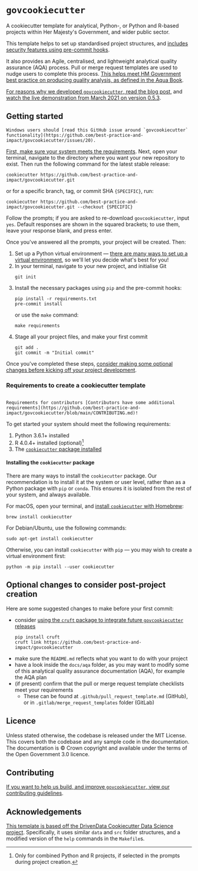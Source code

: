 # `govcookiecutter`

A cookiecutter template for analytical, Python-, or Python and R-based projects within
Her Majesty's Government, and wider public sector.

This template helps to set up standardised project structures, and [includes security
features using pre-commit hooks][docs-pre-commit].

It also provides an Agile, centralised, and lightweight analytical quality assurance
(AQA) process. Pull or merge request templates are used to nudge users to complete this
process. [This helps meet HM Government best practice on producing quality analysis, as
defined in the Aqua Book][aqua-book].

[For reasons why we developed `govcookiecutter`, read the blog post][blog-post], and
[watch the live demonstration from March 2021 on version 0.5.3][youtube].

## Getting started

```{note} Functionality on Windows machines
Windows users should [read this GitHub issue around `govcookiecutter`
functionality](https://github.com/best-practice-and-impact/govcookiecutter/issues/20).
```

[First, make sure your system meets the
requirements](#requirements-to-create-a-cookiecutter-template). Next, open your
terminal, navigate to the directory where you want your new repository to exist. Then
run the following command for the latest stable release:

```shell
cookiecutter https://github.com/best-practice-and-impact/govcookiecutter.git
```

or for a specific branch, tag, or commit SHA `{SPECIFIC}`, run:

```shell
cookiecutter https://github.com/best-practice-and-impact/govcookiecutter.git --checkout {SPECIFIC}
```

Follow the prompts; if you are asked to re-download `govcookiecutter`, input `yes`.
Default responses are shown in the squared brackets; to use them, leave your response
blank, and press enter.

Once you've answered all the prompts, your project will be created. Then:

1. Set up a Python virtual environment — [there are many ways to set up a virtual
  environment][pluralsight], so we'll let you decide what's best for you!
2. In your terminal, navigate to your new project, and initialise Git
   ```shell
   git init
   ```
3. Install the necessary packages using `pip` and the pre-commit hooks:
   ```shell
   pip install -r requirements.txt
   pre-commit install
   ```
   or use the `make` command:
   ```shell
   make requirements
   ```
4. Stage all your project files, and make your first commit
   ```shell
   git add .
   git commit -m "Initial commit"
   ```

Once you've completed these steps, [consider making some optional changes before
kicking off your project development](#optional-changes-to-consider-post-project-creation).

### Requirements to create a cookiecutter template

```{note} 

Requirements for contributors [Contributors have some additional requirements](https://github.com/best-practice-and-impact/govcookiecutter/blob/main/CONTRIBUTING.md)!

```

To get started your system should meet the following requirements:

1. Python 3.6.1+ installed
2. R 4.0.4+ installed (optional)[^1]
3. The [`cookiecutter` package installed](#installing-the-cookiecutter-package)

[^1]: Only for combined Python and R projects, if selected in the prompts during
project creation.

#### Installing the `cookiecutter` package

There are many ways to install the `cookiecutter` package. Our recommendation is to
install it at the system or user level, rather than as a Python package with `pip` or
`conda`. This ensures it is isolated from the rest of your system, and always available.

For macOS, open your terminal, and [install `cookiecutter` with Homebrew][homebrew]:

```shell
brew install cookiecutter
```

For Debian/Ubuntu, use the following commands:

```shell
sudo apt-get install cookiecutter
```

Otherwise, you can install `cookiecutter` with `pip` — you may wish to create a virtual
environment first:

```shell
python -m pip install --user cookiecutter
```

## Optional changes to consider post-project creation

Here are some suggested changes to make before your first commit:

- consider [using the `cruft` package to integrate future `govcookiecutter`
  releases][cruft]
  ```shell
  pip install cruft
  cruft link https://github.com/best-practice-and-impact/govcookiecutter
  ```
- make sure the `README.md` reflects what you want to do with your project
- have a look inside the `docs/aqa` folder, as you may want to modify some of this
  analytical quality assurance documentation (AQA), for example the AQA plan
- (if present) confirm that the pull or merge request template checklists meet your
  requirements
  - These can be found at `.github/pull_request_template.md` (GitHub), or in
    `.gitlab/merge_request_templates` folder (GitLab)

## Licence

Unless stated otherwise, the codebase is released under the MIT License. This covers
both the codebase and any sample code in the documentation. The documentation is ©
Crown copyright and available under the terms of the Open Government 3.0 licence.

## Contributing

[If you want to help us build, and improve `govcookiecutter`, view our contributing
guidelines][contributing].

## Acknowledgements

[This template is based off the DrivenData Cookiecutter Data Science
project][drivendata]. Specifically, it uses similar `data` and `src` folder structures,
and a modified version of the `help` commands in the `Makefile`s.

[aqua-book]: https://www.gov.uk/government/publications/the-aqua-book-guidance-on-producing-quality-analysis-for-government
[blog-post]: https://dataingovernment.blog.gov.uk/2021/07/20/govcookiecutter-a-template-for-data-science-projects/
[contributing]: ./CONTRIBUTING.md
[cruft]: https://github.com/cruft/cruft
[docs-pre-commit]: ./%7B%7B%20cookiecutter.repo_name%20%7D%7D/docs/contributor_guide/pre_commit_hooks.md
[drivendata]: http://drivendata.github.io/cookiecutter-data-science/
[homebrew]: https://brew.sh/
[issue-windows-os]: https://github.com/best-practice-and-impact/govcookiecutter/issues/20
[pluralsight]: https://www.pluralsight.com/tech-blog/managing-python-environments/
[youtube]: https://www.youtube.com/watch?v=N7_d3k3uQ_M
